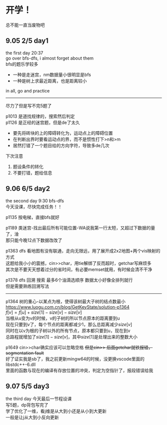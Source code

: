 # 开学！
总不能一直当废物吧
## 9.05 2/5 day1
the first day 20:37  
go over bfs-dfs, i almost forget about them  
bfs的题乐学较多  
* 一种是走迷宫，nm数据量小很明显是bfs
* 一种是树上求最近距离，也是距离较小  

in all, go and practice  

---
尽力了但是写不完5题了  

p1013 是道找规律的，搜索然后判定  
p1126 是正经的迷宫题，但是de了太久  
* 要先将砖块的上的障碍转化为，运动点上的障碍位置
* 在判断出界时要看运动点的界，而不是惯性打下>n和>m
* 居然打错了一个题目给的方向字符，导致多de几次  

下次注意  
1. 题设条件的转化
2. 不要打错，题给信息

## 9.06 6/5 day2
the second day 9:30
bfs-dfs  
今天没课，尽快完成任务！！  

p1135 按电梯，直接bfs就好  

p1189 类迷宫-找出最后所有可能位置-WA说我第一行太短，又超过下数据的量了，淦  
那只能今晚12点下数据改改了  

p1363 dfs 看地图有没有联通，走向无限远，用了展开成2x2地图+两个vis映射的方式  
这题给我小小的震撼，cin>>char，用tie解绑了反而超时，getchar写麻烦多  
其次是不要天天想着过分的省时间，有必要memset就用，有时候会清不干净  

p1378 dfs 回溯 搜索 最多6个油滴选顺序 数据太小好像全排列就行  
但是需要熟练回溯写法  

---
p1364 树的重心-以某点为根，使得该树最大子树的结点数最小  
https://www.luogu.com.cn/blog/GetKeyState/solution-p1364  
$f[v]=f[u]+size[1]-size[v]-size[v]$  
当根从u变为v的时候，v的子树的所以节点原本的距离要到u  
现在只要到v了，每个节点的距离都减少1，那么总距离减少$size[v]$  
同时在以v为根的子树以外的所有节点，原本都只要到u，现在到v  
总路程就增加了$size[1]-size[v]$，其中$size[1]$是处理出来的整数大小  

p1649 cin>>char确实应该可以忽略空格 ~~但是cin>> 后面getchar就铁报错，segmentation fault~~  
好了证实我是sb了，我之前更新mingw64的时候，没更换vscode里面的libstdc++-6.dll  
里面的函数与现在的编译有存放位置的冲突，判定为空指针了，报段错误给我  

## 9.07 5/5 day3
the third day
今天最后一节程设课  
写5题，dp背包写完了  
学了优化了一维，看j维是从大到小还是从小到大更新  
一般是让j从大到小反向更新  
